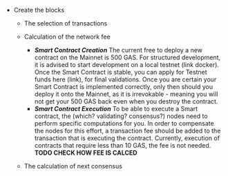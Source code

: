 - Create the blocks
	-  The selection of transactions
	-  Calculation of the network fee
		- ***Smart Contract Creation*** The current free to deploy a new contract on the Mainnet is 500 GAS. For structured development, it is advised to start development on a local testnet (link docker). Once the Smart Contract is stable, you can apply for Testnet funds here (link), for final validations. Once you are certain your Smart Contract is implemented correctly, only then should you deploy it onto the Mainnet, as it is irrevokable - meaning you will not get your 500 GAS back even when you destroy the contract.
		- ***Smart Contract Execution*** To be able to execute a Smart contract, the (which? validating? consensus?) nodes need to perform specific computations for you. In order to compensate the nodes for this effort, a transaction fee should be added to the transaction that is executing the contract. Currently, execution of contracts that require less than 10 GAS, the fee is not needed. **TODO CHECK HOW FEE IS CALCED**

	-  The calculation of next consensus
